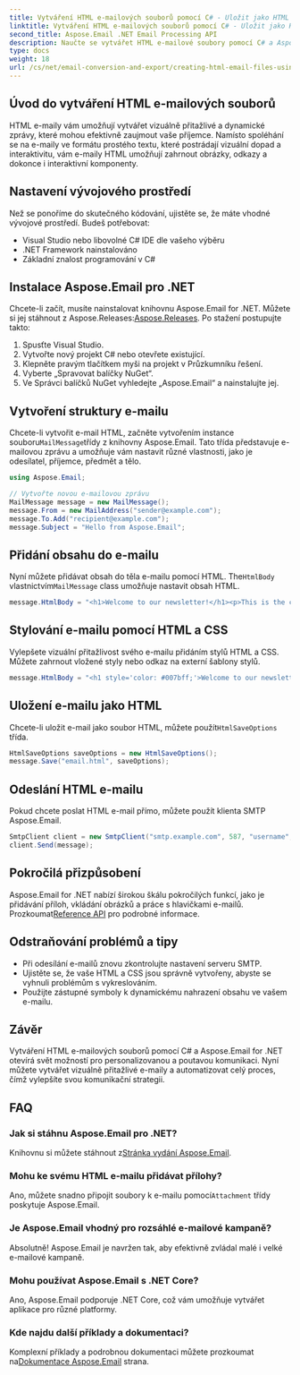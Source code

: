 ```yaml
---
title: Vytváření HTML e-mailových souborů pomocí C# - Uložit jako HTML
linktitle: Vytváření HTML e-mailových souborů pomocí C# - Uložit jako HTML
second_title: Aspose.Email .NET Email Processing API
description: Naučte se vytvářet HTML e-mailové soubory pomocí C# a Aspose.Email pro .NET. Podrobný průvodce se zdrojovým kódem pro bezproblémové přizpůsobení e-mailu.
type: docs
weight: 18
url: /cs/net/email-conversion-and-export/creating-html-email-files-using-csharp-save-as-html/
---
```


## Úvod do vytváření HTML e-mailových souborů

HTML e-maily vám umožňují vytvářet vizuálně přitažlivé a dynamické zprávy, které mohou efektivně zaujmout vaše příjemce. Namísto spoléhání se na e-maily ve formátu prostého textu, které postrádají vizuální dopad a interaktivitu, vám e-maily HTML umožňují zahrnout obrázky, odkazy a dokonce i interaktivní komponenty.

## Nastavení vývojového prostředí

Než se ponoříme do skutečného kódování, ujistěte se, že máte vhodné vývojové prostředí. Budeš potřebovat:

- Visual Studio nebo libovolné C# IDE dle vašeho výběru
- .NET Framework nainstalováno
- Základní znalost programování v C#

## Instalace Aspose.Email pro .NET

 Chcete-li začít, musíte nainstalovat knihovnu Aspose.Email for .NET. Můžete si jej stáhnout z Aspose.Releases:[Aspose.Releases](https://releases.aspose.com/email/net/). Po stažení postupujte takto:

1. Spusťte Visual Studio.
2. Vytvořte nový projekt C# nebo otevřete existující.
3. Klepněte pravým tlačítkem myši na projekt v Průzkumníku řešení.
4. Vyberte „Spravovat balíčky NuGet“.
5. Ve Správci balíčků NuGet vyhledejte „Aspose.Email“ a nainstalujte jej.

## Vytvoření struktury e-mailu

 Chcete-li vytvořit e-mail HTML, začněte vytvořením instance souboru`MailMessage`třídy z knihovny Aspose.Email. Tato třída představuje e-mailovou zprávu a umožňuje vám nastavit různé vlastnosti, jako je odesílatel, příjemce, předmět a tělo.

```csharp
using Aspose.Email;

// Vytvořte novou e-mailovou zprávu
MailMessage message = new MailMessage();
message.From = new MailAddress("sender@example.com");
message.To.Add("recipient@example.com");
message.Subject = "Hello from Aspose.Email";
```

## Přidání obsahu do e-mailu

 Nyní můžete přidávat obsah do těla e-mailu pomocí HTML. The`HtmlBody` vlastnictvím`MailMessage` class umožňuje nastavit obsah HTML.

```csharp
message.HtmlBody = "<h1>Welcome to our newsletter!</h1><p>This is the content of our email.</p>";
```

## Stylování e-mailu pomocí HTML a CSS

Vylepšete vizuální přitažlivost svého e-mailu přidáním stylů HTML a CSS. Můžete zahrnout vložené styly nebo odkaz na externí šablony stylů.

```csharp
message.HtmlBody = "<h1 style='color: #007bff;'>Welcome to our newsletter!</h1><p style='font-size: 16px;'>This is the content of our email.</p>";
```

## Uložení e-mailu jako HTML

 Chcete-li uložit e-mail jako soubor HTML, můžete použít`HtmlSaveOptions` třída.

```csharp
HtmlSaveOptions saveOptions = new HtmlSaveOptions();
message.Save("email.html", saveOptions);
```

## Odeslání HTML e-mailu

Pokud chcete poslat HTML e-mail přímo, můžete použít klienta SMTP Aspose.Email.

```csharp
SmtpClient client = new SmtpClient("smtp.example.com", 587, "username", "password");
client.Send(message);
```

## Pokročilá přizpůsobení

 Aspose.Email for .NET nabízí širokou škálu pokročilých funkcí, jako je přidávání příloh, vkládání obrázků a práce s hlavičkami e-mailů. Prozkoumat[Reference API](https://reference.aspose.com/email/net) pro podrobné informace.

## Odstraňování problémů a tipy

- Při odesílání e-mailů znovu zkontrolujte nastavení serveru SMTP.
- Ujistěte se, že vaše HTML a CSS jsou správně vytvořeny, abyste se vyhnuli problémům s vykreslováním.
- Použijte zástupné symboly k dynamickému nahrazení obsahu ve vašem e-mailu.

## Závěr

Vytváření HTML e-mailových souborů pomocí C# a Aspose.Email for .NET otevírá svět možností pro personalizovanou a poutavou komunikaci. Nyní můžete vytvářet vizuálně přitažlivé e-maily a automatizovat celý proces, čímž vylepšíte svou komunikační strategii.

## FAQ

### Jak si stáhnu Aspose.Email pro .NET?

 Knihovnu si můžete stáhnout z[Stránka vydání Aspose.Email](https://releases.aspose.com/email/net).

### Mohu ke svému HTML e-mailu přidávat přílohy?

 Ano, můžete snadno připojit soubory k e-mailu pomocí`Attachment` třídy poskytuje Aspose.Email.

### Je Aspose.Email vhodný pro rozsáhlé e-mailové kampaně?

Absolutně! Aspose.Email je navržen tak, aby efektivně zvládal malé i velké e-mailové kampaně.

### Mohu používat Aspose.Email s .NET Core?

Ano, Aspose.Email podporuje .NET Core, což vám umožňuje vytvářet aplikace pro různé platformy.

### Kde najdu další příklady a dokumentaci?

 Komplexní příklady a podrobnou dokumentaci můžete prozkoumat na[Dokumentace Aspose.Email](https://reference.aspose.com/email/net) strana.